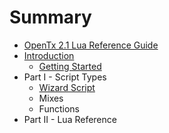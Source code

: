 # Summary

* [OpenTx 2.1 Lua Reference Guide](README.md)
* [Introduction](introduction.md)
   * [Getting Started](getting_started.md)
* Part I - Script Types
   * [Wizard Script](wizard_script.md)
   * Mixes
   * Functions
* Part II - Lua Reference

